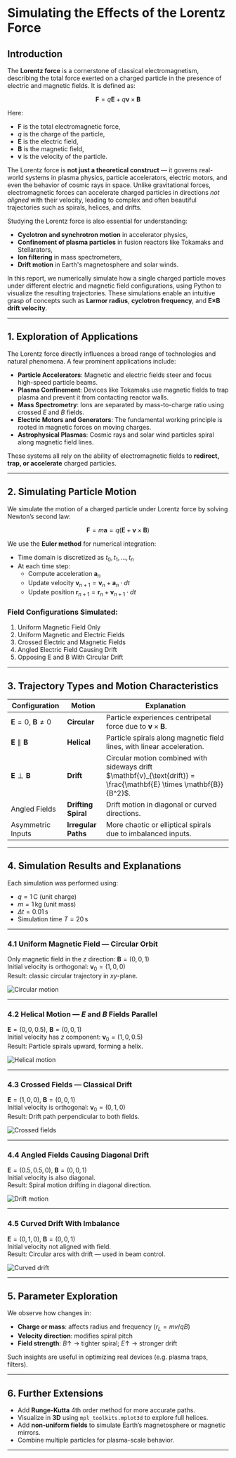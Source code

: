 # Simulating the Effects of the Lorentz Force

## Introduction

The **Lorentz force** is a cornerstone of classical electromagnetism, describing the total force exerted on a charged particle in the presence of electric and magnetic fields. It is defined as:

$$
\mathbf{F} = q\mathbf{E} + q\mathbf{v} \times \mathbf{B}
$$

Here:
- $\mathbf{F}$ is the total electromagnetic force,
- $q$ is the charge of the particle,
- $\mathbf{E}$ is the electric field,
- $\mathbf{B}$ is the magnetic field,
- $\mathbf{v}$ is the velocity of the particle.

The Lorentz force is **not just a theoretical construct** — it governs real-world systems in plasma physics, particle accelerators, electric motors, and even the behavior of cosmic rays in space. Unlike gravitational forces, electromagnetic forces can accelerate charged particles in directions *not aligned* with their velocity, leading to complex and often beautiful trajectories such as spirals, helices, and drifts.

Studying the Lorentz force is also essential for understanding:
- **Cyclotron and synchrotron motion** in accelerator physics,
- **Confinement of plasma particles** in fusion reactors like Tokamaks and Stellarators,
- **Ion filtering** in mass spectrometers,
- **Drift motion** in Earth's magnetosphere and solar winds.

In this report, we numerically simulate how a single charged particle moves under different electric and magnetic field configurations, using Python to visualize the resulting trajectories. These simulations enable an intuitive grasp of concepts such as **Larmor radius**, **cyclotron frequency**, and **E×B drift velocity**.

---

## 1. Exploration of Applications

The Lorentz force directly influences a broad range of technologies and natural phenomena. A few prominent applications include:

- **Particle Accelerators**: Magnetic and electric fields steer and focus high-speed particle beams.
- **Plasma Confinement**: Devices like Tokamaks use magnetic fields to trap plasma and prevent it from contacting reactor walls.
- **Mass Spectrometry**: Ions are separated by mass-to-charge ratio using crossed $E$ and $B$ fields.
- **Electric Motors and Generators**: The fundamental working principle is rooted in magnetic forces on moving charges.
- **Astrophysical Plasmas**: Cosmic rays and solar wind particles spiral along magnetic field lines.

These systems all rely on the ability of electromagnetic fields to **redirect, trap, or accelerate** charged particles.

---

## 2. Simulating Particle Motion

We simulate the motion of a charged particle under Lorentz force by solving Newton’s second law:

$$
\mathbf{F} = m\mathbf{a} = q(\mathbf{E} + \mathbf{v} \times \mathbf{B})
$$

We use the **Euler method** for numerical integration:

- Time domain is discretized as $t_0, t_1, \dots, t_n$
- At each time step:
  - Compute acceleration $\mathbf{a}_n$
  - Update velocity $\mathbf{v}_{n+1} = \mathbf{v}_n + \mathbf{a}_n \cdot dt$
  - Update position $\mathbf{r}_{n+1} = \mathbf{r}_n + \mathbf{v}_{n+1} \cdot dt$

### Field Configurations Simulated:
1. Uniform Magnetic Field Only
2. Uniform Magnetic and Electric Fields
3. Crossed Electric and Magnetic Fields
4. Angled Electric Field Causing Drift
5. Opposing E and B With Circular Drift

---

## 3. Trajectory Types and Motion Characteristics

| Configuration | Motion | Explanation |
|---------------|--------|-------------|
| $\mathbf{E}=0$, $\mathbf{B} \neq 0$ | **Circular** | Particle experiences centripetal force due to $\mathbf{v} \times \mathbf{B}$. |
| $\mathbf{E} \parallel \mathbf{B}$ | **Helical** | Particle spirals along magnetic field lines, with linear acceleration. |
| $\mathbf{E} \perp \mathbf{B}$ | **Drift** | Circular motion combined with sideways drift $\mathbf{v}_{\text{drift}} = \frac{\mathbf{E} \times \mathbf{B}}{B^2}$. |
| Angled Fields | **Drifting Spiral** | Drift motion in diagonal or curved directions. |
| Asymmetric Inputs | **Irregular Paths** | More chaotic or elliptical spirals due to imbalanced inputs. |

---

## 4. Simulation Results and Explanations

Each simulation was performed using:

- $q = 1\,\mathrm{C}$ (unit charge)
- $m = 1\,\mathrm{kg}$ (unit mass)
- $\Delta t = 0.01\,\mathrm{s}$
- Simulation time $T = 20\,\mathrm{s}$

---

### 4.1 Uniform Magnetic Field — Circular Orbit

Only magnetic field in the $z$ direction: $\mathbf{B} = (0, 0, 1)$  
Initial velocity is orthogonal: $\mathbf{v}_0 = (1, 0, 0)$  
Result: classic circular trajectory in $xy$-plane.

![Circular motion](circular_motion.png)

---

### 4.2 Helical Motion — $E$ and $B$ Fields Parallel

$\mathbf{E} = (0, 0, 0.5)$, $\mathbf{B} = (0, 0, 1)$  
Initial velocity has $z$ component: $\mathbf{v}_0 = (1, 0, 0.5)$  
Result: Particle spirals upward, forming a helix.

![Helical motion](helical_motion.png)

---

### 4.3 Crossed Fields — Classical Drift

$\mathbf{E} = (1, 0, 0)$, $\mathbf{B} = (0, 0, 1)$  
Initial velocity is orthogonal: $\mathbf{v}_0 = (0, 1, 0)$  
Result: Drift path perpendicular to both fields.

![Crossed fields](crossed_fields.png)

---

### 4.4 Angled Fields Causing Diagonal Drift

$\mathbf{E} = (0.5, 0.5, 0)$, $\mathbf{B} = (0, 0, 1)$  
Initial velocity is also diagonal.  
Result: Spiral motion drifting in diagonal direction.

![Drift motion](drift_motion.png)

---

### 4.5 Curved Drift With Imbalance

$\mathbf{E} = (0, 1, 0)$, $\mathbf{B} = (0, 0, 1)$  
Initial velocity not aligned with field.  
Result: Circular arcs with drift — used in beam control.

![Curved drift](circular_drift.png)

---

## 5. Parameter Exploration

We observe how changes in:
- **Charge or mass**: affects radius and frequency ($r_L = mv/qB$)
- **Velocity direction**: modifies spiral pitch
- **Field strength**: $B \uparrow$ → tighter spiral; $E \uparrow$ → stronger drift

Such insights are useful in optimizing real devices (e.g. plasma traps, filters).

---

## 6. Further Extensions

- Add **Runge-Kutta** 4th order method for more accurate paths.
- Visualize in **3D** using `mpl_toolkits.mplot3d` to explore full helices.
- Add **non-uniform fields** to simulate Earth’s magnetosphere or magnetic mirrors.
- Combine multiple particles for plasma-scale behavior.

---
